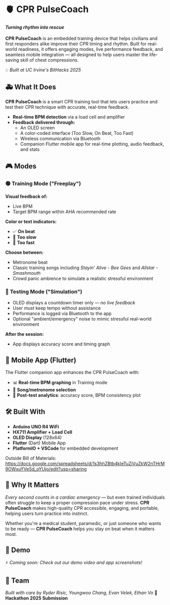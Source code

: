 # 🫀 **CPR PulseCoach**
#### *Turning rhythm into rescue*

**CPR PulseCoach** is an embedded training device that helps civilians and first responders alike improve their CPR timing and rhythm. Built for real-world readiness, it offers engaging modes, live performance feedback, and seamless mobile integration — all designed to help users master the life-saving skill of chest compressions.

💡 *Built at UC Irvine's BitHacks 2025*

## 🚑 **What It Does**
**CPR PulseCoach** is a smart CPR training tool that lets users practice and test their CPR technique with accurate, real-time feedback.

- **Real-time BPM detection** via a load cell and amplifier
- **Feedback delivered through:**
  - An OLED screen
  - A color-coded interface (Too Slow, On Beat, Too Fast)
  - Wireless communication via Bluetooth
  - Companion Flutter mobile app for real-time plotting, audio feedback, and stats

## 🎮 **Modes**

### 🟢 **Training Mode** ("Freeplay")
**Visual feedback of:**
- Live BPM
- Target BPM range within AHA recommended rate

**Color or text indicators:**
- ✅ **On beat**
- 🐢 **Too slow**
- 🐇 **Too fast**

**Choose between:**
- Metronome beat
- Classic training songs including *Stayin' Alive - Bee Gees* and *Allstar - Smashmouth*
- Crowd panic ambience to simulate a realistic stressful environment

### 🔴 **Testing Mode** ("Simulation")
- OLED displays a countdown timer only — *no live feedback*
- User must keep tempo without assistance
- Performance is logged via Bluetooth to the app
- Optional "ambient/emergency" noise to mimic stressful real-world environment

**After the session:**
- App displays accuracy score and timing graph

## 📱 **Mobile App** (Flutter)
The Flutter companion app enhances the CPR PulseCoach with:

- 📊 **Real-time BPM graphing** in Training mode
- 🔔 **Song/metronome selection**
- 🎯 **Post-test analytics**: accuracy score, BPM consistency plot

## 🛠️ **Built With**
- **Arduino UNO R4 WiFi**
- **HX711 Amplifier + Load Cell**
- **OLED Display** (128x64)
- **Flutter** (Dart) Mobile App
- **PlatformIO + VSCode** for embedded development

Outside Bill of Materials:
https://docs.google.com/spreadsheets/d/1s3hhZBtb4kIeTuZiVuZkW2nTHrM9OWxuYVe5d_oYUjo/edit?usp=sharing

## 🧠 **Why It Matters**
*Every second counts in a cardiac emergency* — but even trained individuals often struggle to keep a proper compression pace under stress. **CPR PulseCoach** makes high-quality CPR accessible, engaging, and portable, helping users turn practice into instinct.

Whether you're a medical student, paramedic, or just someone who wants to be ready — **CPR PulseCoach** helps you stay on beat when it matters most.

## 📸 **Demo**
⚡ *Coming soon: Check out our demo video and app screenshots!*

## 🤝 **Team**
*Built with care by Ryder Risic, Youngwoo Chang, Evan Velek, Ethan Vo*
🚀 **Hackathon 2025 Submission**
